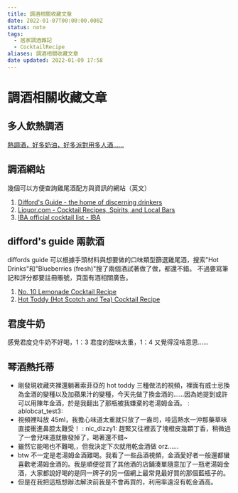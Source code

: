 ```yaml
---
title: 調酒相關收藏文章
date: 2022-01-07T00:00:00.000Z
status: note
tags:
  - 居家調酒雜記
  - CocktailRecipe
aliases: 調酒相關收藏文章
date updated: 2022-01-09 17:58
---
```


# 調酒相關收藏文章

## 多人飲熱調酒

[熱調酒，好多奶油，好多派對用多人酒……](https://www.thespruceeats.com/hot-cocktails-to-warm-you-up-4150514)

## 調酒網站

幾個可以方便查詢雞尾酒配方與資訊的網站（英文）

1. [Difford's Guide - the home of discerning drinkers](https://www.diffordsguide.com/)
2. [Liquor.com - Cocktail Recipes, Spirits, and Local Bars](https://www.liquor.com/)
3. [IBA official cocktail list - IBA](https://iba-world.com/iba-official-cocktail-list/)

## difford's guide 兩款酒

diffords guide 可以根據手頭材料與想要做的口味類型篩選雞尾酒，搜索"Hot Drinks"和"Blueberries (fresh)"搜了兩個酒試著做了做，都還不錯。
不過要寫筆記和評分都要註冊賬號，頁面有酒相關廣告。

1. [No. 10 Lemonade Cocktail Recipe](https://www.diffordsguide.com/cocktails/recipe/1414/no-10-lemonade)
2. [Hot Toddy (Hot Scotch and Tea) Cocktail Recipe](https://www.diffordsguide.com/cocktails/recipe/988/hot-toddy-hot-scotch-and-tea)

## 君度牛奶

感覺君度兌牛奶不好喝，1：3 君度的甜味太重，1：4 又覺得沒啥意思……

## 琴酒熱托蒂

- 剛發現收藏夾裡還躺著索菲亞的 hot toddy 三種做法的視頻，裡面有威士忌換為金酒的變種以及加蘋果汁的變種，今天先做了換金酒的……因為她提到或許可以用陳年金酒，於是我翻出了那瓶被我嫌棄的老湯姆金酒。 : ablobcat_test3:
- 視頻裡叫放 45ml，我擔心味道太重就只放了一盎司，哇這熱水一沖那藥草味直接衝進鼻腔太難受！ : nic_dizzy1: 趕緊又往裡丟了塊橙皮幾顆丁香，稍微過了一會兒味道就散發掉了，喝著還不錯~
- 雖然它能喝也不難喝,，但我決定下次就用乾金酒做 orz……
- btw 不一定是老湯姆金酒難喝。我看了一些品酒視頻，金酒愛好者一般還都蠻喜歡老湯姆金酒的。我是順便從買了其他酒的店鋪湊單隨意加了一瓶老湯姆金酒，大家都說好喝的是同一牌子的另一個網上最常見最好買的那個藍瓶子的。
- 但是在我把這瓶想辦法解決前我是不會再買的，利用率遠沒有乾金酒高。
